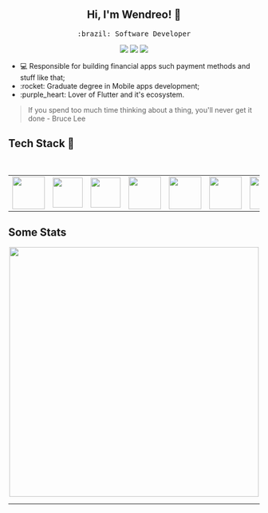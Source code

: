 <h2 align="center"> Hi, I'm Wendreo! 👋 <br/> </h2> 

<p align="center"> <samp>:brazil: Software Developer</p>
  
<p align="center">
<a href="https://www.linkedin.com/in/wendreof/"><img src="https://img.shields.io/badge/linkedin-%230077B5.svg?&style=for-the-badge&logo=linkedin&logoColor=white"/></a>
<a href="https://instagram.com/wendreof"><img src="https://img.shields.io/badge/instagram-%23E4405F.svg?&style=for-the-badge&logo=instagram&logoColor=white"/></a>
<a href="https://www.twitch.tv/wendreof"/><img src="https://img.shields.io/badge/Twitch-9146FF?style=for-the-badge&logo=twitch&logoColor=white"/></a>

<ul>
  <li>💻 Responsible for building financial apps such payment methods and stuff like that;</li>
  <li>:rocket: Graduate degree in Mobile apps development;</li>
  <li>:purple_heart: Lover of Flutter and it's ecosystem.</li>
</ul>

> If you spend too much time thinking about a thing, you'll never get it done - Bruce Lee
  
## Tech Stack :wrench:
<br>

<table>
<tbody>
  
<tr>
  <td align="center" width="20%">
  <span><b><center></center></b></span> 
  <img height=65px src="https://upload.wikimedia.org/wikipedia/commons/0/0d/C_Sharp_wordmark.svg"> 

  </td>

  <td align="center" width="20%">
  <span><b><center></center></b></span> 
  <img height=60px src="https://img.icons8.com/color/2x/flutter.png"> 
  </td>

   <td align="center" width="20%">
  <span><b><center></center></b></span> 
  <img height=60px src="https://upload.wikimedia.org/wikipedia/commons/4/40/VB.NET_Logo.svg"> 
  </td>
  

  <td align="center" width="20%">
  <span><b><center></center></b></span> 
  <img height=65px src="https://upload.wikimedia.org/wikipedia/commons/f/fc/Android_logo_%282014-2019%29.png"> 
  </td>

  <td align="center" width="20%">
  <span><b><center></center></b></span> 
  <img height=65px src="https://firebirdsql.org/file/about/ds-firebird-logo-1000.png"> 
  </td>

  <td align="center" width="20%">
  <span><b><center></center></b></span> 
  <img height=65px src="https://www.freeiconspng.com/uploads/sql-server-icon-8.png"> 
  </td> 


  <td align="center" width="20%">
  <span><b><center></center></b></span> 
  <img height=65px src="https://img.icons8.com/color/48/000000/git.png"> 
  </td>

  <td align="center" width="20%">
  <span><b><center></center></b></span> 
  <img height=65px src="https://img.icons8.com/fluent/48/000000/console.png"> 
  </td>

   <td align="center" width="20%">
  <span><b><center></center></b></span> 
  <img height=65px src="https://img.icons8.com/color/96/000000/linux.png"> 
  </td> 
</tr>

</tbody>
</table>


## Some Stats
<p align = "center" width="195%">
 <img height=500px src="https://wakatime.com/share/@wendreof/01827b46-e8e2-4410-9e17-1039b0931617.svg">
 <!--<img height=370px src  = "https://wakatime.com/share/@wendreof/a169d910-f877-40e5-8fc5-61afedf88274.svg">-->
</p>

____


<!--

<p align = "center">
  <img src = "https://github-readme-stats.vercel.app/api?username=wendreof&show_icons=true&theme=dracula&line_height=27">
</p>
**wendreof/wendreof** is a ✨ _special_ ✨ repository because its `README.md` (this file) appears on your GitHub profile.

Here are some ideas to get you started:

- 🔭 I’m currently working on Credisan
- 🌱 I’m currently learning Flutter
- 👯 I’m looking to collaborate on 
- 🤔 I’m looking for help with ...
- 💬 Ask me about ...
- 📫 How to reach me: ...
- 😄 Pronouns: ...
- ⚡ Fun fact: ...
-->
